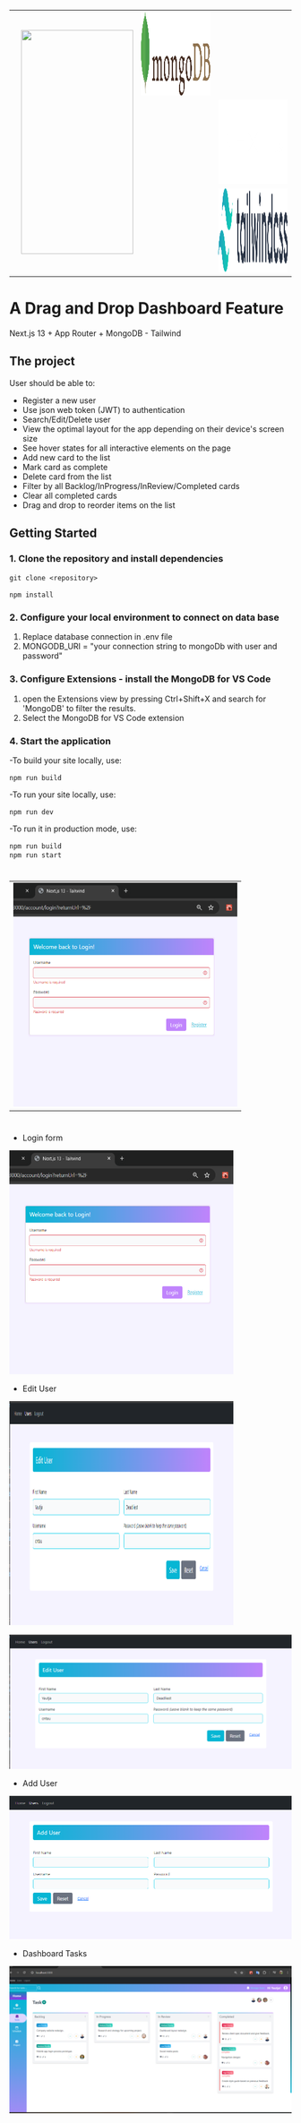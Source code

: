 



|   |   |   | 
| :------------ |:---------------:| ---------:|
|  <td rowspan=3><img src="https://myoctocat.com/assets/images/base-octocat.svg" width="200" height="400" /> | <img src="https://github.com/daphne2020/daphne2020/blob/main/assets/mongodb.svg" width="200" height="150" />  |   |
|  |  | <img src="https://github.com/daphne2020/daphne2020/blob/main/assets/Nextjs-white.png" width="200" height="150" /> |
|  |  | <img src="https://github.com/daphne2020/daphne2020/blob/main/assets/tailwind-css.svg" width="200" height="150" /> |

                                                                                                                                                                  
#


# A Drag and Drop Dashboard Feature

Next.js 13 + App Router + MongoDB - Tailwind

## The project

User should be able to:

- Register a new user
- Use json web token (JWT) to authentication
- Search/Edit/Delete user
- View the optimal layout for the app depending on their device's screen size
- See hover states for all interactive elements on the page
- Add new card to the list
- Mark card as complete
- Delete card from the list
- Filter by all Backlog/InProgress/InReview/Completed cards
- Clear all completed cards
- Drag and drop to reorder items on the list


## Getting Started

### 1. Clone the repository and install dependencies

```
git clone <repository>
```

```
npm install
```

### 2. Configure your local environment to connect on data base

1. Replace database connection in .env file
2. MONGODB_URI = "your connection string to mongoDb with user and password"


### 3. Configure Extensions - install the MongoDB for VS Code

1. open the Extensions view by pressing Ctrl+Shift+X and search for 'MongoDB' to filter the results. 
2. Select the MongoDB for VS Code extension

### 4. Start the application

-To build your site locally, use:

```
npm run build
```

-To run your site locally, use:

```
npm run dev
```

-To run it in production mode, use:


```
npm run build
npm run start
```

#

|   | 
| :------------: |
|  <img src="https://github.com/daphne2020/daphne2020/blob/main/assets/dashboard-login.png" width="400" height="400" /> |

#

- Login form
<img src="https://github.com/daphne2020/daphne2020/blob/main/assets/dashboard-login.png" width="400" height="400" />

- Edit User
<img src="https://github.com/daphne2020/daphne2020/blob/main/assets/edit-user.png" width="400" height="400"/>

![image](https://github.com/daphne2020/daphne2020/blob/main/assets/edit-user-name.png)


- Add User
<img src="https://github.com/daphne2020/daphne2020/blob/main/assets/add-user.png" />

- Dashboard Tasks
<img src="https://github.com/daphne2020/daphne2020/blob/main/assets/dashboard.png" />


